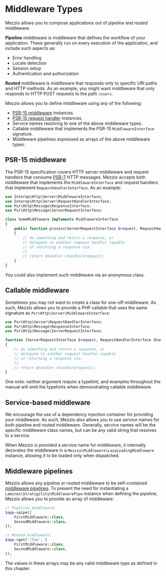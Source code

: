 # Middleware Types

Mezzio allows you to compose applications out of _pipeline_ and _routed_
middleware.

**Pipeline** middleware is middleware that defines the workflow of your
application. These generally run on every execution of the application, and
include such aspects as:

- Error handling
- Locale detection
- Session setup
- Authentication and authorization

**Routed** middleware is middleware that responds only to specific URI paths and
HTTP methods. As an example, you might want middleware that only responds to
HTTP POST requests to the path `/users`.

Mezzio allows you to define middleware using any of the following:

- [PSR-15 middleware](https://www.php-fig.org/psr/psr-15/) instances.
- [PSR-15 request handler](https://www.php-fig.org/psr/psr-15/) instances.
- Service names resolving to one of the above middleware types.
- Callable middleware that implements the PSR-15 `MiddlewareInterface` signature.
- Middleware pipelines expressed as arrays of the above middleware types.

## PSR-15 middleware

The PSR-15 specification covers HTTP server middleware and request handlers that
consume [PSR-7](http://www.php-fig.org/psr/psr-7) HTTP messages. Mezzio
accepts both middleware that implements the `MiddlewareInterface` and request
handlers that implement `RequestHandlerInterface`. As an example:

```php
use Interop\Http\Server\MiddlewareInterface;
use Interop\Http\Server\RequestHandlerInterface;
use Psr\Http\Message\ResponseInterface;
use Psr\Http\Message\ServerRequestInterface;

class SomeMiddleware implements MiddlewareInterface
{
    public function process(ServerRequestInterface $request, RequestHandlerInterface $handler) : ResponseInterface
    {
        // do something and return a response, or
        // delegate to another request handler capable
        // of returning a response via:
        //
        // return $handler->handle($request);
    }
}
```

You could also implement such middleware via an anonymous class.

## Callable middleware

Sometimes you may not want to create a class for one-off middleware. As such,
Mezzio allows you to provide a PHP callable that uses the same signature as
`Psr\Http\Server\MiddlewareInterface`:

```php
use Psr\Http\Server\RequestHandlerInterface;
use Psr\Http\Message\ResponseInterface;
use Psr\Http\Message\ServerRequestInterface;

function (ServerRequestInterface $request, RequestHandlerInterface $handler) : ResponseInterface
{
    // do something and return a response, or
    // delegate to another request handler capable
    // of returning a response via:
    //
    // return $handler->handle($request);
}
```

One note: neither argument _require_ a typehint, and examples throughout the
manual will omit the typehints when demonstrating callable middleware.

## Service-based middleware

We encourage the use of a dependency injection container for providing your
middleware. As such, Mezzio also allows you to use _service names_ for both
pipeline and routed middleware. Generally, service names will be the specific
middleware class names, but can be any valid string that resolves to a service.

When Mezzio is provided a service name for middleware, it internally
decorates the middleware in a `Mezzio\Middleware\LazyLoadingMiddleware`
instance, allowing it to be loaded only when dispatched.

## Middleware pipelines

Mezzio allows any pipeline or routed middleware to be self-contained
[middleware pipelines](https://docs.laminas.dev/laminas-stratigility/api/#middleware).
To prevent the need for instantiating a `Laminas\Stratigility\MiddlewarePipe`
instance when defining the pipeline, Mezzio allows you to provide an array
of middleware:

```php
// Pipeline middleware:
$app->pipe([
    FirstMiddleware::class,
    SecondMiddleware::class,
]);

// Routed middleware:
$app->get('/foo', [
    FirstMiddleware::class,
    SecondMiddleware::class,
]);
```

The values in these arrays may be any valid middleware type as defined in this
chapter.
